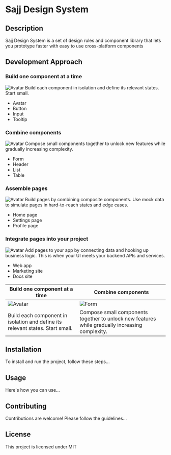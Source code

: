 # Sajj Design System

## Description
Sajj Design System is a set of design rules and component library that lets you prototype faster with easy to use cross-platform components

## Development Approach
### Build one component at a time
![Avatar](https://www.componentdriven.org/component.svg)
Build each component in isolation and define its relevant states. Start small.
- Avatar
- Button
- Input
- Tooltip

### Combine components
![Avatar](https://www.componentdriven.org/composition.svg)
Compose small components together to unlock new features while gradually increasing complexity.
- Form
- Header
- List
- Table

### Assemble pages
![Avatar](https://www.componentdriven.org/page.svg)
Build pages by combining composite components. Use mock data to simulate pages in hard-to-reach states and edge cases.
- Home page
- Settings page
- Profile page

### Integrate pages into your project
![Avatar](https://www.componentdriven.org/integrate.svg)
Add pages to your app by connecting data and hooking up business logic. This is when your UI meets your backend APIs and services.
- Web app
- Marketing site
- Docs site

| Build one component at a time          | Combine components                    |
| -------------------------------------- | -------------------------------------- |
| ![Avatar](avatar_image_url)            | ![Form](form_image_url)                |
| Build each component in isolation and define its relevant states. Start small. | Compose small components together to unlock new features while gradually increasing complexity. |


## Installation
To install and run the project, follow these steps...

## Usage
Here's how you can use...

## Contributing
Contributions are welcome! Please follow the guidelines...

## License
This project is licensed under MIT